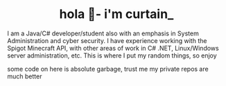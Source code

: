 ### 

<h1 align="center">hola 👋- i'm curtain_</h1>

I am a Java/C# developer/student also with an emphasis in System Administration and cyber security.
I have experience working with the Spigot Minecraft API, with other areas of work in C# .NET, Linux/Windows server administration, etc.
This is where I put my random things, so enjoy

some code on here is absolute garbage, trust me my private repos are much better


